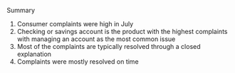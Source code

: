Summary

1. Consumer complaints were high in July
2. Checking or savings account is the product with the highest complaints with managing an account as the most common issue
3. Most of the complaints are typically resolved through a closed explanation
4. Complaints were mostly resolved on time
